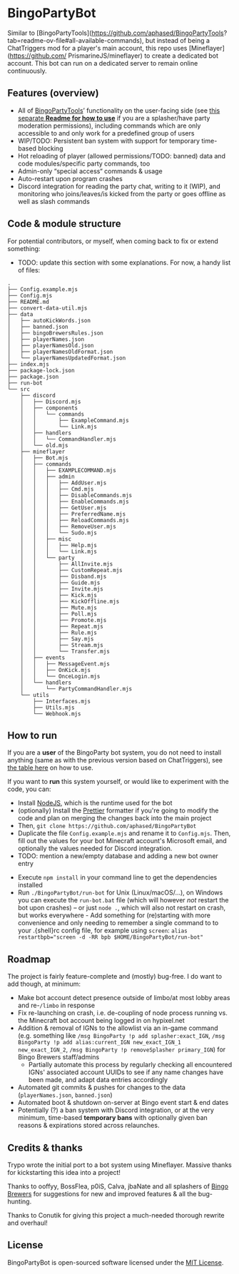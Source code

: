 # BingoPartyBot

<!-- Like [BingoPartyTools](https://github.com/aphased/BingoPartyTools?tab=readme-ov-file#all-available-commands),
but instead of being a ChatTriggers mod for a real player's main account to use
when launching a regular instance of Minecraft, this repo enables a dedicated
bot account using [Mineflayer](https://github.com/PrismarineJS/mineflayer),
which can then be provided via e.g. a dedicated server in order to be always
online. -->

Similar to [BingoPartyTools](https://github.com/aphased/BingoPartyTools?
tab=readme-ov-file#all-available-commands), but instead of being a ChatTriggers
mod for a player's main account, this repo uses [Mineflayer](https://github.com/
PrismarineJS/mineflayer) to create a dedicated bot account. This bot can run on
a dedicated server to remain online continuously.

## Features (overview)

- All of [BingoPartyTools](https://github.com/aphased/BingoPartyTools?tab=readme-ov-file#all-available-commands)’
  functionality on the user-facing side (see [this separate **Readme for how to use**](https://github.com/aphased/BingoPartyCommands)
  if you are a splasher/have party moderation permissions), including commands
  which are only accessible to and only work for a predefined group of users
- WIP/TODO: Persistent ban system with support for temporary time-based blocking
- Hot reloading of player (allowed permissions/TODO: banned) data and code
  modules/specific party commands, too
- Admin-only “special access“ commands & usage
- Auto-restart upon program crashes
- Discord integration for reading the party chat, writing to it (WIP), and
  monitoring who joins/leaves/is kicked from the party or goes offline as well
  as slash commands

## Code & module structure

For potential contributors, or myself, when coming back to fix or extend something:

<!-- - Start the bot (in my case on a Linux server) by executing
`./BingoPartyBot/run-bot` in the shell, which will start Node
    - There is also a `.bat` file now for launching/testing the bot locally on Windows.
    It does not (yet) re-launch automatically on crash unlike the Unix script.
- In addition to initializing the bot, `index.mjs` enables command input
in-game via the console stdin
- Registering the chat listeners is done in `bot.mjs`
- Chat messages are parsed and acted upon in `modules/handleMessage.mjs`
- After an extra layer of preparing/"sanitizing" messages incl. sender checks
  (`modules/handleCommand.mjs`), the "main features", party commands, are implemented
  and send results out to the game/Hypixel in `sharedCoreFunctionality.mjs`
  (_shared_ as this is the part which could be re-used in both
  the ChatTriggers and Mineflayer code)
- `boolChecks.mjs` and `utils.mjs` are modules with helper functionality
- data is stored in the `data` directory: `playerNames.json`,
`bingoBrewersRules.json`, and `autokickWords.json` (WIP on `banned.json`)
- `manageData.mjs` to interact with said data (also partially WIP) -->

- TODO: update this section with some explanations. For now, a handy list of files:

<!-- (generated from !`tree -I node_modules` then auto-inserted in Helix) -->

```
.
├── Config.example.mjs
├── Config.mjs
├── README.md
├── convert-data-util.mjs
├── data
│   ├── autoKickWords.json
│   ├── banned.json
│   ├── bingoBrewersRules.json
│   ├── playerNames.json
│   ├── playerNamesOld.json
│   ├── playerNamesOldFormat.json
│   └── playerNamesUpdatedFormat.json
├── index.mjs
├── package-lock.json
├── package.json
├── run-bot
└── src
    ├── discord
    │   ├── Discord.mjs
    │   ├── components
    │   │   └── commands
    │   │       ├── ExampleCommand.mjs
    │   │       └── Link.mjs
    │   ├── handlers
    │   │   └── CommandHandler.mjs
    │   └── old.mjs
    ├── mineflayer
    │   ├── Bot.mjs
    │   ├── commands
    │   │   ├── EXAMPLECOMMAND.mjs
    │   │   ├── admin
    │   │   │   ├── AddUser.mjs
    │   │   │   ├── Cmd.mjs
    │   │   │   ├── DisableCommands.mjs
    │   │   │   ├── EnableCommands.mjs
    │   │   │   ├── GetUser.mjs
    │   │   │   ├── PreferredName.mjs
    │   │   │   ├── ReloadCommands.mjs
    │   │   │   ├── RemoveUser.mjs
    │   │   │   └── Sudo.mjs
    │   │   ├── misc
    │   │   │   ├── Help.mjs
    │   │   │   └── Link.mjs
    │   │   └── party
    │   │       ├── AllInvite.mjs
    │   │       ├── CustomRepeat.mjs
    │   │       ├── Disband.mjs
    │   │       ├── Guide.mjs
    │   │       ├── Invite.mjs
    │   │       ├── Kick.mjs
    │   │       ├── KickOffline.mjs
    │   │       ├── Mute.mjs
    │   │       ├── Poll.mjs
    │   │       ├── Promote.mjs
    │   │       ├── Repeat.mjs
    │   │       ├── Rule.mjs
    │   │       ├── Say.mjs
    │   │       ├── Stream.mjs
    │   │       └── Transfer.mjs
    │   ├── events
    │   │   ├── MessageEvent.mjs
    │   │   ├── OnKick.mjs
    │   │   └── OnceLogin.mjs
    │   └── handlers
    │       └── PartyCommandHandler.mjs
    └── utils
        ├── Interfaces.mjs
        ├── Utils.mjs
        └── Webhook.mjs
```

## How to run

If you are a **user** of the BingoParty bot system, you do not need to install
anything (same as with the previous version based on ChatTriggers),
see [the table here](https://github.com/aphased/BingoPartyCommands?tab=readme-ov-file#all-available-commands)
on how to use.

If you want to **run** this system yourself, or would like to experiment with
the code, you can:

- Install [NodeJS](https://nodejs.org/en/download/prebuilt-installer/current),
  which is the runtime used for the bot
- (optionally) Install the [Prettier](https://prettier.io/docs/en/install#set-up-your-editor)
  formatter if you're going to modify the code and plan on merging the changes
  back into the main project
- Then, `git clone https://github.com/aphased/BingoPartyBot`
- Duplicate the file `Config.example.mjs` and rename it to `Config.mjs`. Then,
  fill out the values for your bot Minecraft account's Microsoft email, and
  optionally the values needed for Discord integration.
- TODO: mention a new/empty database and adding a new bot owner entry

<!-- - Fill in credentials for authenticating the Minecraft to-be-bot account in a
  new `.env` file according to the template structure
    - The minimal file contents are as follows:
    ```env
    ACCOUNT_AUTH_TYPE=microsoft
    MINECRAFT_EMAIL=your@mc-account.email
    PARTY_BOT_PREFIX=!p
    ```
    - Copy the "simple" `.env` template file and fill it out with your values
    if you would like to skip setting up Discord integration in the beginning
- (optionally) Adapt the entry with property `permissionRank: botAccountOwner`
  to your main account's Minecraft IGN in `data/playerNames.json` to gain full admin
  privileges and access to [all commands](https://github.com/aphased/BingoPartyCommands?tab=readme-ov-file#admin-commands) -->
<!-- - After executing `npm install` to get the dependencies installed, you will have to modify two lines of the Mineflayer library to fix a crash on startup. -->
  <!-- fixed at least since in mineflayer >= 4.20.1, yay! -->
  <!-- Comment out the lines assigning `entity.mobType` and `entity.objectType`, which will be around line 170-190 (depending on your version) in the file `node_modules/mineflayer/lib/plugins/entities.js`:
  ```js
  if (entityData) {
    //      entity.mobType = entityData.displayName
    //      entity.objectType = entityData.displayName
    entity.displayName = entityData.displayName;
    entity.entityType = entityData.id;
    // …
  } // …
  ``` -->

- Execute `npm install` in your command line to get the dependencies installed
- Run `./BingoPartyBot/run-bot` for Unix (Linux/macOS/…), on Windows you can
execute the `run-bot.bat` file (which will however _not_ restart the bot upon crashes)
– or just `node .`, which will also not restart on crash, but works everywhere - Add something for (re)starting with more convenience and only needing to
remember a single command to to your .{shell}rc config file, for example
using `screen`: `alias restartbpb="screen -d -RR bpb $HOME/BingoPartyBot/run-bot"`
<!-- - Additional things (mostly so I have a place in which to look them up):
    - When SSH'd into the server, start a session using e.g. `screen -S bpb ./BingoPartyBot/run-bot`
    so that it persists connection resets (see `restartbpb` command alias above)
    - Reconnect to running session: `screen -r bpb`, exit viewing (not _quitting_ the program) with `ctrl-A D`
    - While viewing running session, make it scrollable with `ctrl-A [`
    - View last session's output: `screen -r -d` -->

## Roadmap

The project is fairly feature-complete and (mostly) bug-free.
I do want to add though, at minimum:

- Make bot account detect presence outside of limbo/at most lobby areas and
  re-`/limbo` in response
- Fix re-launching on crash, i.e. de-coupling of node process running vs. the
  Minecraft bot account being logged in on hypixel.net
- Addition & removal of IGNs to the allowlist via an in-game command
  (e.g. something like `/msg BingoParty !p add splasher:exact_IGN`,
  `/msg BingoParty !p add alias:current_IGN new_exact_IGN_1 new_exact_IGN_2`,
  `/msg BingoParty !p removeSplasher primary_IGN`) for Bingo Brewers staff/admins
  - Partially automate this process by regularly checking all encountered IGNs'
    associated account UUIDs to see if any name changes have been made, and
    adapt data entries accordingly
- Automated git commits & pushes for changes to the data
  (`playerNames.json`, `banned.json`)
- Automated boot & shutdown on-server at Bingo event start & end dates
- Potentially (?) a ban system with Discord integration, or at the very minimum,
  time-based **temporary bans** with optionally given ban reasons & expirations
  stored across relaunches.

## Credits & thanks

Trypo wrote the initial port to a bot system using Mineflayer.
Massive thanks for kickstarting this idea into a project!

Thanks to ooffyy, BossFlea, p0iS, Calva, jbaNate and all splashers of
[Bingo Brewers](https://discord.gg/bingobrewers)
for suggestions for new and improved features & all the bug-hunting.

Thanks to Conutik for giving this project a much-needed thorough rewrite and overhaul!

## License

BingoPartyBot is open-sourced software licensed under the [MIT License](https://opensource.org/licenses/MIT).
